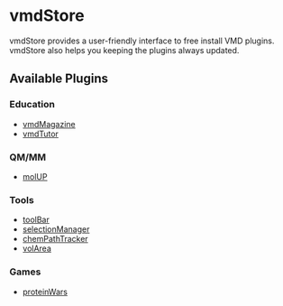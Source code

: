 # vmdStore
vmdStore provides a user-friendly interface to free install VMD plugins. vmdStore also helps you keeping the plugins always updated. 

## Available Plugins
### Education
 - [vmdMagazine]()
 - [vmdTutor]()
### QM/MM
 - [molUP](https://github.com/portobiocomp/molUP)
 
### Tools
 - [toolBar]()
 - [selectionManager]()
 - [chemPathTracker]()
 - [volArea]()

### Games
 - [proteinWars]()
